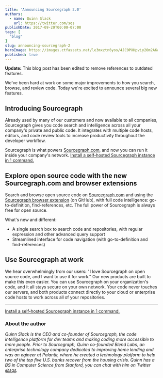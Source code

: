 ```yaml
---
title: 'Announcing Sourcegraph 2.0'
authors:
  - name: Quinn Slack
    url: https://twitter.com/sqs
publishDate: 2017-09-20T00:00-07:00
tags: [
  "blog"
]
slug: announcing-sourcegraph-2
heroImage: https://images.ctfassets.net/le3mxztn6yoo/4JC9PXHpviy2Om2AKa6Ime/4de7c31950910afb02e7a4929b2497cb/code-comments.gif
published: true
---
```


**Update:** This blog post has been edited to remove references to outdated features.

We've been hard at work on some major improvements to how you search, browse, and review code. Today we're excited to announce several big new features.

## Introducing Sourcegraph

Already used by many of our customers and now available to all companies, Sourcegraph gives you code search and intelligence across all your company's private and public code. It integrates with multiple code hosts, editors, and code review tools to increase productivity throughout the developer workflow.

Sourcegraph is what powers <a href="https://sourcegraph.com/">Sourcegraph.com</a>, and now you can run it inside your company's network. [Install a self-hosted Sourcegraph instance in 1 command.](https://docs.sourcegraph.com/#quickstart)

## Explore open source code with the new Sourcegraph.com and browser extensions

Search and browse open source code on <a href="https://sourcegraph.com/">Sourcegraph.com</a> and using the [Sourcegraph browser extension](https://docs.sourcegraph.com/integration/browser_extension) (on GitHub), with full code intelligence: go-to-definition, find-references, etc. The full power of Sourcegraph is always free for open source.

What's new and different:

* A single search box to search code and repositories, with regular expression and other advanced query support
* Streamlined interface for code navigation (with go-to-definition and find-references)

## Use Sourcegraph at work

We hear overwhelmingly from our users: "I love Sourcegraph on open source code, and I want to use it for work." Our new products are built to make this even easier. You can use Sourcegraph on your organization's code, and it all stays secure on your own network. Your code never touches our servers, and both products connect directly to your cloud or enterprise code hosts to work across all of your repositories.

---

[Install a self-hosted Sourcegraph instance in 1 command.](https://docs.sourcegraph.com/#quickstart)

### About the author

_Quinn Slack is the CEO and co-founder of Sourcegraph, the code intelligence platform for dev teams and making coding more accessible to more people. Prior to Sourcegraph, Quinn co-founded Blend Labs, an enterprise technology company dedicated to improving home lending and was an egineer at Palantir, where he created a technology platform to help two of the top five U.S. banks recover from the housing crisis. Quinn has a BS in Computer Science from Stanford, you can chat with him on Twitter [@sqs](https://twitter.com/sqs)._
